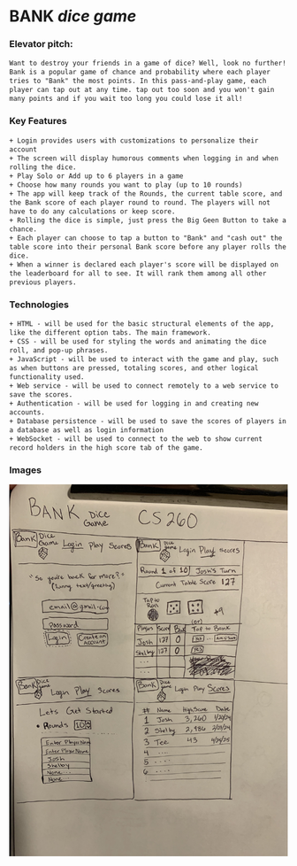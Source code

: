 # **BANK** *dice* *game*

### Elevator pitch: 
    Want to destroy your friends in a game of dice? Well, look no further! Bank is a popular game of chance and probability where each player tries to "Bank" the most points. In this pass-and-play game, each player can tap out at any time. tap out too soon and you won't gain many points and if you wait too long you could lose it all! 

### Key Features
    + Login provides users with customizations to personalize their account
    + The screen will display humorous comments when logging in and when rolling the dice.
    + Play Solo or Add up to 6 players in a game
    + Choose how many rounds you want to play (up to 10 rounds)
    + The app will keep track of the Rounds, the current table score, and the Bank score of each player round to round. The players will not have to do any calculations or keep score.
    + Rolling the dice is simple, just press the Big Geen Button to take a chance.
    + Each player can choose to tap a button to "Bank" and "cash out" the table score into their personal Bank score before any player rolls the dice.
    + When a winner is declared each player's score will be displayed on the leaderboard for all to see. It will rank them among all other previous players.   
    
### Technologies    

    + HTML - will be used for the basic structural elements of the app, like the different option tabs. The main framework.
    + CSS - will be used for styling the words and animating the dice roll, and pop-up phrases. 
    + JavaScript - will be used to interact with the game and play, such as when buttons are pressed, totaling scores, and other logical functionality used.
    + Web service - will be used to connect remotely to a web service to save the scores.
    + Authentication - will be used for logging in and creating new accounts.
    + Database persistence - will be used to save the scores of players in a database as well as login information
    + WebSocket - will be used to connect to the web to show current record holders in the high score tab of the game.

### Images
    
   ![This is a picture of the Bank dice game app layout](IMG_4742.jpg)
